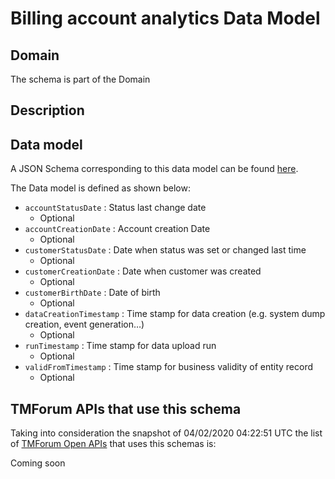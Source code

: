 # Billing account analytics Data Model

## Domain

The  schema is part of the  Domain

## Description



## Data model

A JSON Schema corresponding to this data model can be found
[here](https://github.com/tmforum-rand/schemas/blob/candidates/Analytics/BillingAccountAnalytics.schema.json).

The Data model is defined as shown below:
- `accountStatusDate` : Status last change date
  - Optional
- `accountCreationDate` : Account creation Date
  - Optional
- `customerStatusDate` : Date when status was set or changed last time
  - Optional
- `customerCreationDate` : Date when customer was created
  - Optional
- `customerBirthDate` : Date of birth
  - Optional
- `dataCreationTimestamp` : Time stamp for data creation (e.g. system dump creation, event generation…)
  - Optional
- `runTimestamp` : Time stamp for data upload run
  - Optional
- `validFromTimestamp` : Time stamp for business validity of entity record
  - Optional




## TMForum APIs that use this schema

Taking into consideration the snapshot of 04/02/2020 04:22:51 UTC the list of [TMForum Open APIs](https://www.tmforum.org/open-apis/) that uses this schemas is:

Coming soon